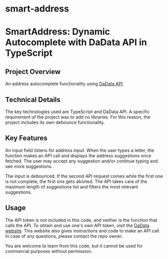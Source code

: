 # smart-address

# SmartAddress: Dynamic Autocomplete with DaData API in TypeScript

## Project Overview
An address autocomplete functionality using [DaData API](https://dadata.ru/api/suggest/address/). 

## Technical Details
The key technologies used are TypeScript and DaData API. A specific requirement of the project was to add no libraries. For this reason, the project includes its own debounce functionality. 

## Key Features
An input field listens for address input. When the user types a letter, the function makes an API call and displays the address suggestions once fetched. The user may accept any suggestion and/or continue typing and see more suggestions. 

The input is debounced. If the second API request comes while the first one is not complete, the first one gets aborted. The API takes care of the maximum length of suggestions list and filters the most relevant suggestions. 

## Usage
The API token is not included in this code, and neither is the function that calls the API. To obtain and use one's own API token, visit the [DaData website](https://dadata.ru/api/suggest/address/). This website also gives instructions and code to make an API call. In case of any questions, please contact the repo owner. 

You are welcome to learn from this code, but it cannot be used for commercial purposes without permission.

